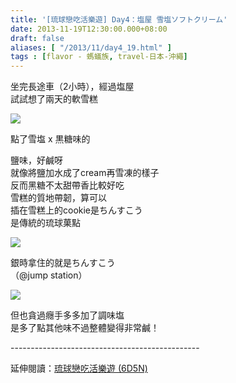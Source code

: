 ```yaml
---
title: '[琉球戀吃活樂遊] Day4：塩屋 雪塩ソフトクリーム'
date: 2013-11-19T12:30:00.000+08:00
draft: false
aliases: [ "/2013/11/day4_19.html" ]
tags : [flavor - 螞蟻族, travel-日本-沖繩]
---
```


坐完長途車（2小時），經過塩屋  
試試想了兩天的軟雪糕  

![](/images/okinawa4d.jpg)

點了雪塩 x 黒糖味的  
  
鹽味，好鹹呀  
就像將鹽加水成了cream再雪凍的樣子  
反而黑糖不太甜帶香比較好吃  
雪糕的質地帶韌，算可以  
插在雪糕上的cookie是ちんすこう  
是傳統的琉球菓點  

![](/images/okinawa4d1.jpg)

銀時拿住的就是ちんすこう  
（@jump station）  

![](/images/okinawa4d2.jpg)

但也貪過癮手多多加了調味塩  
是多了點其他味不過整體變得非常鹹！  
  
\-----------------------------------------------  
  
延伸閱讀：[琉球戀吃活樂遊 (6D5N)](https://hidie.net/okinawa6d5n/)
